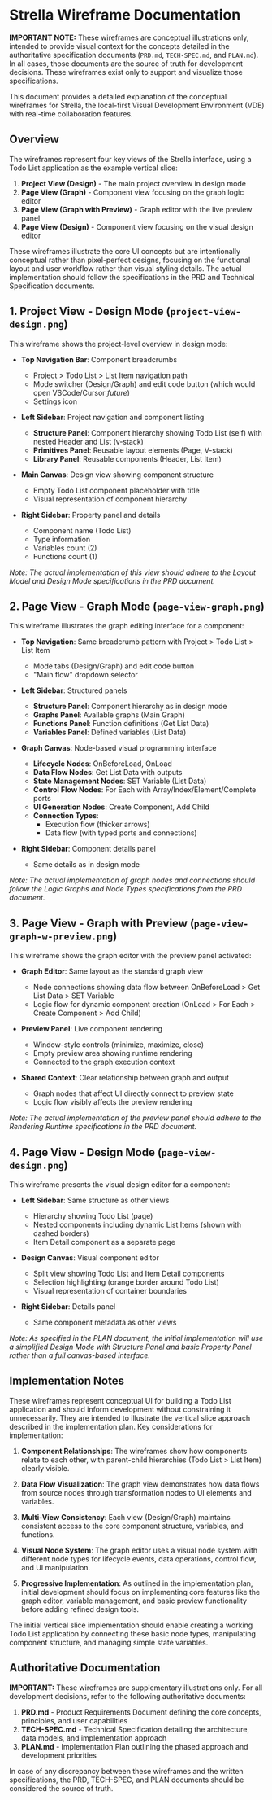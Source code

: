 # Strella Wireframe Documentation

**IMPORTANT NOTE:** These wireframes are conceptual illustrations only, intended to provide visual context for the concepts detailed in the authoritative specification documents (`PRD.md`, `TECH-SPEC.md`, and `PLAN.md`). In all cases, those documents are the source of truth for development decisions. These wireframes exist only to support and visualize those specifications.

This document provides a detailed explanation of the conceptual wireframes for Strella, the local-first Visual Development Environment (VDE) with real-time collaboration features.

## Overview

The wireframes represent four key views of the Strella interface, using a Todo List application as the example vertical slice:

1. **Project View (Design)** - The main project overview in design mode
2. **Page View (Graph)** - Component view focusing on the graph logic editor
3. **Page View (Graph with Preview)** - Graph editor with the live preview panel
4. **Page View (Design)** - Component view focusing on the visual design editor

These wireframes illustrate the core UI concepts but are intentionally conceptual rather than pixel-perfect designs, focusing on the functional layout and user workflow rather than visual styling details. The actual implementation should follow the specifications in the PRD and Technical Specification documents.

## 1. Project View - Design Mode (`project-view-design.png`)

This wireframe shows the project-level overview in design mode:

- **Top Navigation Bar**: Component breadcrumbs
  - Project > Todo List > List Item navigation path
  - Mode switcher (Design/Graph) and edit code button (which would open VSCode/Cursor *future*)
  - Settings icon
  
- **Left Sidebar**: Project navigation and component listing
  - **Structure Panel**: Component hierarchy showing Todo List (self) with nested Header and List (v-stack)
  - **Primitives Panel**: Reusable layout elements (Page, V-stack)
  - **Library Panel**: Reusable components (Header, List Item)

- **Main Canvas**: Design view showing component structure
  - Empty Todo List component placeholder with title
  - Visual representation of component hierarchy
  
- **Right Sidebar**: Property panel and details
  - Component name (Todo List)
  - Type information
  - Variables count (2)
  - Functions count (1)

*Note: The actual implementation of this view should adhere to the Layout Model and Design Mode specifications in the PRD document.*

## 2. Page View - Graph Mode (`page-view-graph.png`)

This wireframe illustrates the graph editing interface for a component:

- **Top Navigation**: Same breadcrumb pattern with Project > Todo List > List Item
  - Mode tabs (Design/Graph) and edit code button
  - "Main flow" dropdown selector
  
- **Left Sidebar**: Structured panels
  - **Structure Panel**: Component hierarchy as in design mode
  - **Graphs Panel**: Available graphs (Main Graph)
  - **Functions Panel**: Function definitions (Get List Data)
  - **Variables Panel**: Defined variables (List Data)

- **Graph Canvas**: Node-based visual programming interface
  - **Lifecycle Nodes**: OnBeforeLoad, OnLoad
  - **Data Flow Nodes**: Get List Data with outputs
  - **State Management Nodes**: SET Variable (List Data)
  - **Control Flow Nodes**: For Each with Array/Index/Element/Complete ports
  - **UI Generation Nodes**: Create Component, Add Child
  - **Connection Types**: 
    - Execution flow (thicker arrows)
    - Data flow (with typed ports and connections)

- **Right Sidebar**: Component details panel
  - Same details as in design mode

*Note: The actual implementation of graph nodes and connections should follow the Logic Graphs and Node Types specifications from the PRD document.*

## 3. Page View - Graph with Preview (`page-view-graph-w-preview.png`)

This wireframe shows the graph editor with the preview panel activated:

- **Graph Editor**: Same layout as the standard graph view
  - Node connections showing data flow between OnBeforeLoad > Get List Data > SET Variable
  - Logic flow for dynamic component creation (OnLoad > For Each > Create Component > Add Child)

- **Preview Panel**: Live component rendering
  - Window-style controls (minimize, maximize, close)
  - Empty preview area showing runtime rendering
  - Connected to the graph execution context

- **Shared Context**: Clear relationship between graph and output
  - Graph nodes that affect UI directly connect to preview state
  - Logic flow visibly affects the preview rendering

*Note: The actual implementation of the preview panel should adhere to the Rendering Runtime specifications in the PRD document.*

## 4. Page View - Design Mode (`page-view-design.png`)

This wireframe presents the visual design editor for a component:

- **Left Sidebar**: Same structure as other views
  - Hierarchy showing Todo List (page)
  - Nested components including dynamic List Items (shown with dashed borders)
  - Item Detail component as a separate page

- **Design Canvas**: Visual component editor
  - Split view showing Todo List and Item Detail components
  - Selection highlighting (orange border around Todo List)
  - Visual representation of container boundaries
  
- **Right Sidebar**: Details panel
  - Same component metadata as other views

*Note: As specified in the PLAN document, the initial implementation will use a simplified Design Mode with Structure Panel and basic Property Panel rather than a full canvas-based interface.*

## Implementation Notes

These wireframes represent conceptual UI for building a Todo List application and should inform development without constraining it unnecessarily. They are intended to illustrate the vertical slice approach described in the implementation plan. Key considerations for implementation:

1. **Component Relationships**: The wireframes show how components relate to each other, with parent-child hierarchies (Todo List > List Item) clearly visible.

2. **Data Flow Visualization**: The graph view demonstrates how data flows from source nodes through transformation nodes to UI elements and variables.

3. **Multi-View Consistency**: Each view (Design/Graph) maintains consistent access to the core component structure, variables, and functions.

4. **Visual Node System**: The graph editor uses a visual node system with different node types for lifecycle events, data operations, control flow, and UI manipulation.

5. **Progressive Implementation**: As outlined in the implementation plan, initial development should focus on implementing core features like the graph editor, variable management, and basic preview functionality before adding refined design tools.

The initial vertical slice implementation should enable creating a working Todo List application by connecting these basic node types, manipulating component structure, and managing simple state variables.

## Authoritative Documentation

**IMPORTANT:** These wireframes are supplementary illustrations only. For all development decisions, refer to the following authoritative documents:

1. **PRD.md** - Product Requirements Document defining the core concepts, principles, and user capabilities
2. **TECH-SPEC.md** - Technical Specification detailing the architecture, data models, and implementation approach
3. **PLAN.md** - Implementation Plan outlining the phased approach and development priorities

In case of any discrepancy between these wireframes and the written specifications, the PRD, TECH-SPEC, and PLAN documents should be considered the source of truth. 